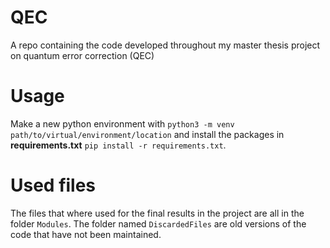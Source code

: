 # QEC
A repo containing the code developed throughout my master thesis project on quantum error correction (QEC)

# Usage
Make a new python environment with ``python3 -m venv path/to/virtual/environment/location`` and install the packages in **requirements.txt** ``pip install -r requirements.txt``.

# Used files
The files that where used for the final results in the project are all in the folder ``Modules``. The folder named ``DiscardedFiles`` are old versions of the code that have not been maintained.

